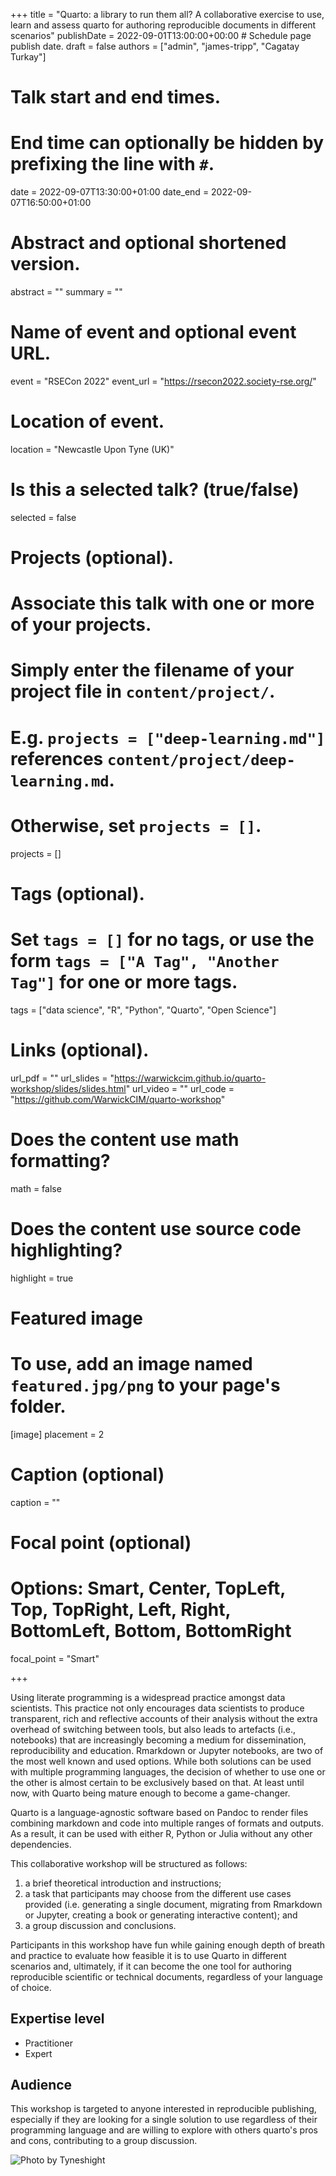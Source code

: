 +++
title = "Quarto: a library to run them all? A collaborative exercise to use, learn and assess quarto for authoring reproducible documents in different scenarios"
publishDate = 2022-09-01T13:00:00+00:00  # Schedule page publish date.
draft = false
authors = ["admin", "james-tripp", "Cagatay Turkay"]

# Talk start and end times.
#   End time can optionally be hidden by prefixing the line with `#`.
date = 2022-09-07T13:30:00+01:00
date_end = 2022-09-07T16:50:00+01:00

# Abstract and optional shortened version.
abstract = ""
summary = ""

# Name of event and optional event URL.
event = "RSECon 2022"
event_url = "https://rsecon2022.society-rse.org/"

# Location of event.
location = "Newcastle Upon Tyne (UK)"

# Is this a selected talk? (true/false)
selected = false

# Projects (optional).
#   Associate this talk with one or more of your projects.
#   Simply enter the filename of your project file in `content/project/`.
#   E.g. `projects = ["deep-learning.md"]` references `content/project/deep-learning.md`.
#   Otherwise, set `projects = []`.
projects = []

# Tags (optional).
#   Set `tags = []` for no tags, or use the form `tags = ["A Tag", "Another Tag"]` for one or more tags.
tags = ["data science", "R", "Python", "Quarto", "Open Science"]

# Links (optional).
url_pdf = ""
url_slides = "https://warwickcim.github.io/quarto-workshop/slides/slides.html"
url_video = ""
url_code = "https://github.com/WarwickCIM/quarto-workshop"

# Does the content use math formatting?
math = false

# Does the content use source code highlighting?
highlight = true

# Featured image
# To use, add an image named `featured.jpg/png` to your page's folder.
[image]
  placement = 2
  # Caption (optional)
  caption = ""

  # Focal point (optional)
  # Options: Smart, Center, TopLeft, Top, TopRight, Left, Right, BottomLeft, Bottom, BottomRight
  focal_point = "Smart"

+++

Using literate programming is a widespread practice amongst data scientists. This practice not only encourages data scientists to produce transparent, rich and reflective accounts of their analysis without the extra overhead of switching between tools, but also leads to artefacts (i.e., notebooks) that are increasingly becoming a medium for dissemination, reproducibility and education. Rmarkdown or Jupyter notebooks, are two of the most well known and used options. While both solutions can be used with multiple programming languages, the decision of whether to use one or the other is almost certain to be exclusively based on that. At least until now, with Quarto being mature enough to become a game-changer.

Quarto is a language-agnostic software based on Pandoc to render files combining markdown and code into multiple ranges of formats and outputs. As a result, it can be used with either R, Python or Julia without any other dependencies.

This collaborative workshop will be structured as follows: 

1. a brief theoretical introduction and instructions; 
1. a task that participants may choose from the different use cases provided (i.e. generating a single document, migrating from Rmarkdown or Jupyter, creating a book or generating interactive content); and 
1. a group discussion and conclusions.


Participants in this workshop have fun while gaining enough depth of breath and practice to evaluate how feasible it is to use Quarto in different scenarios and, ultimately, if it can become the one tool for authoring reproducible scientific or technical documents, regardless of your language of choice.

## Expertise level

* Practitioner
* Expert

## Audience

This workshop is targeted to anyone interested in reproducible publishing, especially if they are looking for a single solution to use regardless of their programming language and are willing to explore with others quarto's pros and cons, contributing to a group discussion.

![Photo by Tyneshight](images/RSEConf-070922-79.jpg)